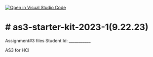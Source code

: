 [![Open in Visual Studio Code](https://classroom.github.com/assets/open-in-vscode-718a45dd9cf7e7f842a935f5ebbe5719a5e09af4491e668f4dbf3b35d5cca122.svg)](https://classroom.github.com/online_ide?assignment_repo_id=11796439&assignment_repo_type=AssignmentRepo)
# # as3-starter-kit-2023-1(9.22.23)
Assignment#3 files
Student Id: ___________
 
AS3 for HCI 
